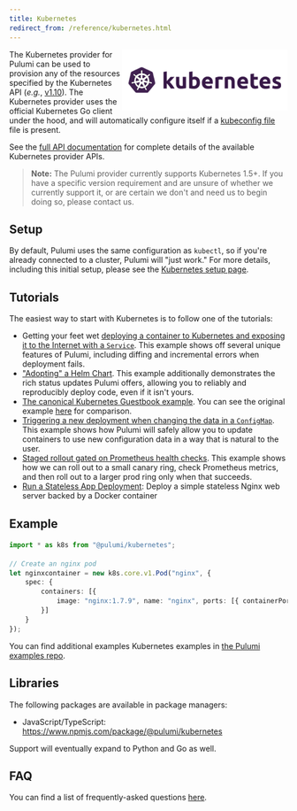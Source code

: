 ```yaml
---
title: Kubernetes
redirect_from: /reference/kubernetes.html
---
```


<img src="/images/quickstart/k8s-purple.png" align="right">

The Kubernetes provider for Pulumi can be used to provision any of the resources specified by the
Kubernetes API (_e.g._, [v1.10](https://kubernetes.io/docs/reference/generated/kubernetes-api/v1.10/)). The
Kubernetes provider uses the official Kubernetes Go client under the hood, and will automatically
configure itself if a [kubeconfig
file](https://kubernetes.io/docs/tasks/access-application-cluster/configure-access-multiple-clusters/)
file is present.

See the [full API documentation](/reference/pkg/nodejs/@pulumi/kubernetes/index.html) for complete details of
the available Kubernetes provider APIs.

> **Note:** The Pulumi provider currently supports Kubernetes 1.5+.  If you have a specific version
> requirement and are unsure of whether we currently support it, or are certain we don't and need us
> to begin doing so, please contact us.

## Setup

By default, Pulumi uses the same configuration as `kubectl`, so if you're already connected to a cluster, Pulumi will
"just work." For more details, including this initial setup, please see the [Kubernetes setup page](./setup.html).

## Tutorials

The easiest way to start with Kubernetes is to follow one of the tutorials:

* Getting your feet wet [deploying a container to Kubernetes and exposing it to the Internet with a
    `Service`](./tutorial-exposed-deployment.html). This example shows off several unique features of
    Pulumi, including diffing and incremental errors when deployment fails.
* ["Adopting" a Helm Chart](./tutorial-wordpress-chart.html). This example additionally demonstrates
   the rich status updates Pulumi offers, allowing you to reliably and reproducibly deploy code,
   even if it isn't yours.
* [The canonical Kubernetes Guestbook example](./tutorial-guestbook.html). You can see the original
   example [here](https://github.com/pulumi/examples/tree/master/kubernetes-ts-guestbook) for
   comparison.
* [Triggering a new deployment when changing the data in a
   `ConfigMap`](./tutorial-configmap-rollout.html).
   This example shows how Pulumi will safely allow you to update containers to use new configuration
   data in a way that is natural to the user.
* [Staged rollout gated on Prometheus health checks](./tutorial-p8s-rollout.html). This example
  shows how we can roll out to a small canary ring, check Prometheus metrics, and then roll out to a
  larger prod ring only when that succeeds.
* [Run a Stateless App Deployment](./tutorial-stateless-app.html): Deploy a simple stateless Nginx web server backed
    by a Docker container

## Example

```typescript
import * as k8s from "@pulumi/kubernetes";

// Create an nginx pod
let nginxcontainer = new k8s.core.v1.Pod("nginx", {
    spec: {
        containers: [{
            image: "nginx:1.7.9", name: "nginx", ports: [{ containerPort: 80 }]
        }]
    }
});
```

You can find additional examples Kubernetes examples in [the Pulumi examples repo](https://github.com/pulumi/examples).

## Libraries

The following packages are available in package managers:

* JavaScript/TypeScript: https://www.npmjs.com/package/@pulumi/kubernetes

Support will eventually expand to Python and Go as well.

## FAQ

You can find a list of frequently-asked questions [here](./faq.html).

